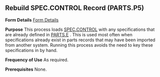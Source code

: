 ## Rebuild SPEC.CONTROL Record (PARTS.P5)
<PageHeader />

**Form Details**
[Form Details](../PARTS-P5-1/README.md)

**Purpose**
This process loads [SPEC.CONTROL](../SPEC-CONTROL/README.md) with any specifications
that are already defined in [PARTS.E](../PARTS-E/README.md) . This is used most often
when specifications already exist in parts records that may have been imported
from another system. Running this process avoids the need to key these
specifications in by hand.

**Frequency of Use**
As required.

**Prerequisites**
None.

<badge text= "Version 8.10.57 " vertical="middle" />

<PageFooter />
